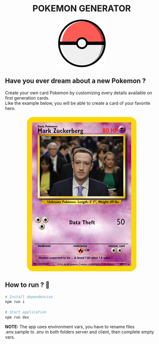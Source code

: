 <h1 align="center">POKEMON GENERATOR</h1>  

<p align='center'>
  <img src="client/src/assets/img/pokeball.png" />
</p>

## Have you ever dream about a new Pokemon ?  
Create your own card Pokemon by customizing every details available on first generation cards.  
Like the example below, you will be able to create a card of your favorite hero.
  
<p align='center' style='margin: 20px 0'>
  <img src="client/src/assets/img/markinou.png" />
</p>
  
## How to run ? 🚀

``` bash
# Install dependencies
npm run i

# Start application
npm run dev
```
**NOTE:** The app uses environment vars, you have to rename files .env.sample to .env in both folders server and client, then complete empty vars.
